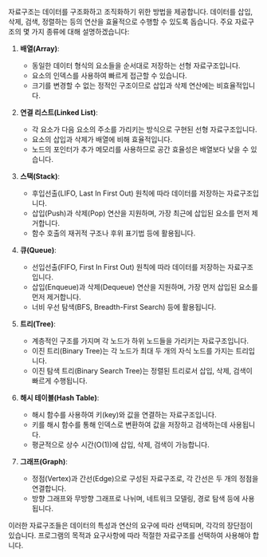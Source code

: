 자료구조는 데이터를 구조화하고 조직화하기 위한 방법을 제공합니다. 데이터를 삽입, 삭제, 검색, 정렬하는 등의 연산을 효율적으로 수행할 수 있도록 돕습니다. 주요 자료구조의 몇 가지 종류에 대해 설명하겠습니다:

1. **배열(Array)**:
   - 동일한 데이터 형식의 요소들을 순서대로 저장하는 선형 자료구조입니다.
   - 요소의 인덱스를 사용하여 빠르게 접근할 수 있습니다.
   - 크기를 변경할 수 없는 정적인 구조이므로 삽입과 삭제 연산에는 비효율적입니다.

2. **연결 리스트(Linked List)**:
   - 각 요소가 다음 요소의 주소를 가리키는 방식으로 구현된 선형 자료구조입니다.
   - 요소의 삽입과 삭제가 배열에 비해 효율적입니다.
   - 노드의 포인터가 추가 메모리를 사용하므로 공간 효율성은 배열보다 낮을 수 있습니다.

3. **스택(Stack)**:
   - 후입선출(LIFO, Last In First Out) 원칙에 따라 데이터를 저장하는 자료구조입니다.
   - 삽입(Push)과 삭제(Pop) 연산을 지원하며, 가장 최근에 삽입된 요소를 먼저 제거합니다.
   - 함수 호출의 재귀적 구조나 후위 표기법 등에 활용됩니다.

4. **큐(Queue)**:
   - 선입선출(FIFO, First In First Out) 원칙에 따라 데이터를 저장하는 자료구조입니다.
   - 삽입(Enqueue)과 삭제(Dequeue) 연산을 지원하며, 가장 먼저 삽입된 요소를 먼저 제거합니다.
   - 너비 우선 탐색(BFS, Breadth-First Search) 등에 활용됩니다.

5. **트리(Tree)**:
   - 계층적인 구조를 가지며 각 노드가 하위 노드들을 가리키는 자료구조입니다.
   - 이진 트리(Binary Tree)는 각 노드가 최대 두 개의 자식 노드를 가지는 트리입니다.
   - 이진 탐색 트리(Binary Search Tree)는 정렬된 트리로서 삽입, 삭제, 검색이 빠르게 수행됩니다.

6. **해시 테이블(Hash Table)**:
   - 해시 함수를 사용하여 키(key)와 값을 연결하는 자료구조입니다.
   - 키를 해시 함수를 통해 인덱스로 변환하여 값을 저장하고 검색하는데 사용됩니다.
   - 평균적으로 상수 시간(O(1))에 삽입, 삭제, 검색이 가능합니다.

7. **그래프(Graph)**:
   - 정점(Vertex)과 간선(Edge)으로 구성된 자료구조로, 각 간선은 두 개의 정점을 연결합니다.
   - 방향 그래프와 무방향 그래프로 나뉘며, 네트워크 모델링, 경로 탐색 등에 사용됩니다.

이러한 자료구조들은 데이터의 특성과 연산의 요구에 따라 선택되며, 각각의 장단점이 있습니다. 프로그램의 목적과 요구사항에 따라 적절한 자료구조를 선택하여 사용해야 합니다.
